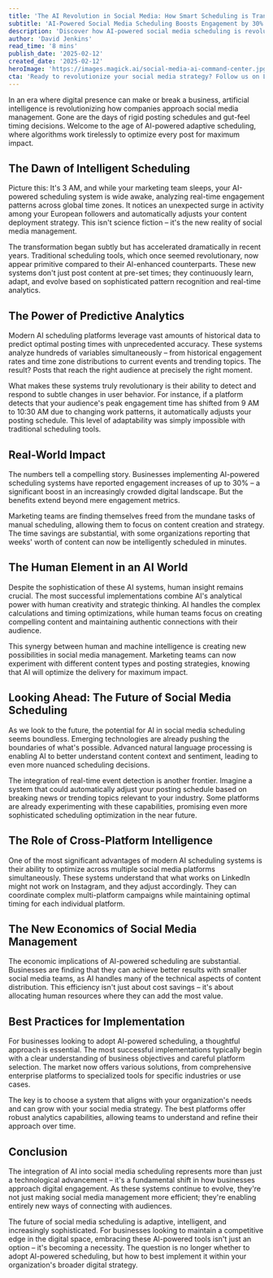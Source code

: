 ```yaml
---
title: 'The AI Revolution in Social Media: How Smart Scheduling is Transforming Digital Engagement'
subtitle: 'AI-Powered Social Media Scheduling Boosts Engagement by 30%'
description: 'Discover how AI-powered social media scheduling is revolutionizing digital engagement, with businesses reporting up to 30% increase in engagement rates. Learn about the transformation from traditional scheduling to intelligent, adaptive systems that optimize content delivery across multiple platforms and time zones.'
author: 'David Jenkins'
read_time: '8 mins'
publish_date: '2025-02-12'
created_date: '2025-02-12'
heroImage: 'https://images.magick.ai/social-media-ai-command-center.jpg'
cta: 'Ready to revolutionize your social media strategy? Follow us on LinkedIn for the latest insights on AI-powered social media management and digital transformation strategies that can take your business to the next level.'
---
```


In an era where digital presence can make or break a business, artificial intelligence is revolutionizing how companies approach social media management. Gone are the days of rigid posting schedules and gut-feel timing decisions. Welcome to the age of AI-powered adaptive scheduling, where algorithms work tirelessly to optimize every post for maximum impact.

## The Dawn of Intelligent Scheduling

Picture this: It's 3 AM, and while your marketing team sleeps, your AI-powered scheduling system is wide awake, analyzing real-time engagement patterns across global time zones. It notices an unexpected surge in activity among your European followers and automatically adjusts your content deployment strategy. This isn't science fiction – it's the new reality of social media management.

The transformation began subtly but has accelerated dramatically in recent years. Traditional scheduling tools, which once seemed revolutionary, now appear primitive compared to their AI-enhanced counterparts. These new systems don't just post content at pre-set times; they continuously learn, adapt, and evolve based on sophisticated pattern recognition and real-time analytics.

## The Power of Predictive Analytics

Modern AI scheduling platforms leverage vast amounts of historical data to predict optimal posting times with unprecedented accuracy. These systems analyze hundreds of variables simultaneously – from historical engagement rates and time zone distributions to current events and trending topics. The result? Posts that reach the right audience at precisely the right moment.

What makes these systems truly revolutionary is their ability to detect and respond to subtle changes in user behavior. For instance, if a platform detects that your audience's peak engagement time has shifted from 9 AM to 10:30 AM due to changing work patterns, it automatically adjusts your posting schedule. This level of adaptability was simply impossible with traditional scheduling tools.

## Real-World Impact

The numbers tell a compelling story. Businesses implementing AI-powered scheduling systems have reported engagement increases of up to 30% – a significant boost in an increasingly crowded digital landscape. But the benefits extend beyond mere engagement metrics.

Marketing teams are finding themselves freed from the mundane tasks of manual scheduling, allowing them to focus on content creation and strategy. The time savings are substantial, with some organizations reporting that weeks' worth of content can now be intelligently scheduled in minutes.

## The Human Element in an AI World

Despite the sophistication of these AI systems, human insight remains crucial. The most successful implementations combine AI's analytical power with human creativity and strategic thinking. AI handles the complex calculations and timing optimizations, while human teams focus on creating compelling content and maintaining authentic connections with their audience.

This synergy between human and machine intelligence is creating new possibilities in social media management. Marketing teams can now experiment with different content types and posting strategies, knowing that AI will optimize the delivery for maximum impact.

## Looking Ahead: The Future of Social Media Scheduling

As we look to the future, the potential for AI in social media scheduling seems boundless. Emerging technologies are already pushing the boundaries of what's possible. Advanced natural language processing is enabling AI to better understand content context and sentiment, leading to even more nuanced scheduling decisions.

The integration of real-time event detection is another frontier. Imagine a system that could automatically adjust your posting schedule based on breaking news or trending topics relevant to your industry. Some platforms are already experimenting with these capabilities, promising even more sophisticated scheduling optimization in the near future.

## The Role of Cross-Platform Intelligence

One of the most significant advantages of modern AI scheduling systems is their ability to optimize across multiple social media platforms simultaneously. These systems understand that what works on LinkedIn might not work on Instagram, and they adjust accordingly. They can coordinate complex multi-platform campaigns while maintaining optimal timing for each individual platform.

## The New Economics of Social Media Management

The economic implications of AI-powered scheduling are substantial. Businesses are finding that they can achieve better results with smaller social media teams, as AI handles many of the technical aspects of content distribution. This efficiency isn't just about cost savings – it's about allocating human resources where they can add the most value.

## Best Practices for Implementation

For businesses looking to adopt AI-powered scheduling, a thoughtful approach is essential. The most successful implementations typically begin with a clear understanding of business objectives and careful platform selection. The market now offers various solutions, from comprehensive enterprise platforms to specialized tools for specific industries or use cases.

The key is to choose a system that aligns with your organization's needs and can grow with your social media strategy. The best platforms offer robust analytics capabilities, allowing teams to understand and refine their approach over time.

## Conclusion

The integration of AI into social media scheduling represents more than just a technological advancement – it's a fundamental shift in how businesses approach digital engagement. As these systems continue to evolve, they're not just making social media management more efficient; they're enabling entirely new ways of connecting with audiences.

The future of social media scheduling is adaptive, intelligent, and increasingly sophisticated. For businesses looking to maintain a competitive edge in the digital space, embracing these AI-powered tools isn't just an option – it's becoming a necessity. The question is no longer whether to adopt AI-powered scheduling, but how to best implement it within your organization's broader digital strategy.